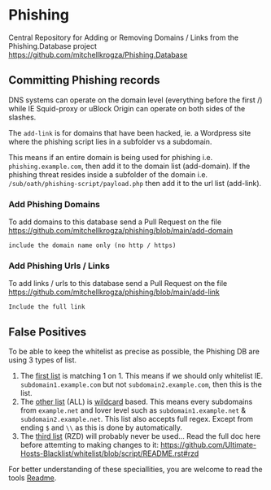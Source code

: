 # Phishing
Central Repository for Adding or Removing Domains / Links from the Phishing.Database project
https://github.com/mitchellkrogza/Phishing.Database

## Committing Phishing records

DNS systems can operate on the domain level (everything before the first /) while IE Squid-proxy or uBlock Origin can operate on both sides of the slashes.

The `add-link` is for domains that have been hacked, ie. a Wordpress site where the phishing script lies in a subfolder vs a subdomain.

This means if an entire domain is being used for phishing i.e. `phishing.example.com`, then add it to the domain list (add-domain). If the phishing threat resides inside a subfolder of the domain i.e. `/sub/oath/phishing-script/payload.php` then add it to the url list (add-link).

### Add Phishing Domains

To add domains to this database send a Pull Request on the file https://github.com/mitchellkrogza/phishing/blob/main/add-domain

    include the domain name only (no http / https)

### Add Phishing Urls / Links

To add links / urls to this database send a Pull Request on the file https://github.com/mitchellkrogza/phishing/blob/main/add-link

    Include the full link

## False Positives

To be able to keep the whitelist as precise as possible, the Phishing DB are using 3 types of list.

1. The [first list](../mitchellkrogza/phishing/blob/main/falsepositive.list) is matching 1 on 1. This means if we should only whitelist IE. `subdomain1.example.com` but not `subdomain2.example.com`, then this is the list.
2. The [other list](../mitchellkrogza/phishing/blob/main/falsepositive_all.list) (ALL) is [wildcard](https://github.com/Ultimate-Hosts-Blacklist/whitelist/blob/script/README.rst#all) based. This means every subdomains from `example.net` and lover level such as `subdomain1.example.net` & `subdomain2.example.net`. This list also accepts full regex. Except from ending `$` and `\\` as this is done by automatically.
3. The [third list](../mitchellkrogza/phishing/blob/main/falsepositive_rzd.list) (RZD) will probably never be used... Read the full doc here before attemting to making changes to it: https://github.com/Ultimate-Hosts-Blacklist/whitelist/blob/script/README.rst#rzd

For better understanding of these speciallities, you are welcome to read the tools [Readme](https://github.com/Ultimate-Hosts-Blacklist/whitelist/tree/script#special-markers).
